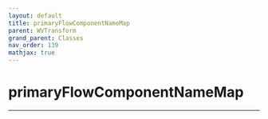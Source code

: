 ```yaml
---
layout: default
title: primaryFlowComponentNameMap
parent: WVTransform
grand_parent: Classes
nav_order: 139
mathjax: true
---
```


#  primaryFlowComponentNameMap




---

